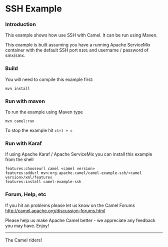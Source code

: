 # SSH Example

### Introduction
This example shows how use SSH with Camel. It can be run using Maven.

This example is built assuming you have a running Apache ServiceMix container with the default SSH port `8101` and
username / password of smx/smx.

### Build 
You will need to compile this example first:
	
	mvn install
 
### Run with maven
To run the example using Maven type

	mvn camel:run

To stop the example hit `ctrl + c`

### Run with Karaf

If using Apache Karaf / Apache ServiceMix you can install this example
from the shell

	features:chooseurl camel <camel version>
	features:addurl mvn:org.apache.camel/camel-example-ssh/<camel version>/xml/features
	features:install camel-example-ssh

### Forum, Help, etc 

If you hit an problems please let us know on the Camel Forums <http://camel.apache.org/discussion-forums.html>

Please help us make Apache Camel better - we appreciate any feedback you may
have.  Enjoy!


------------------------
The Camel riders!
